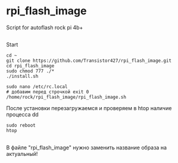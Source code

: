 # rpi_flash_image
Script for autoflash rock pi 4b+

##
Start

```
cd ~
git clone https://github.com/Transistor427/rpi_flash_image.git
cd rpi_flash_image
sudo chmod 777 ./*
./install.sh
```

```
sudo nano /etc/rc.local
# добавим перед строчкой exit 0 
/home/rock/rpi_flash_image/rpi_flash_image.sh
```
После установки перезагружаемся и проверяем в htop наличие процесса dd
```
sudo reboot
htop
```

##
В файле "rpi_flash_image" нужно заменить название образа на актуальный!
